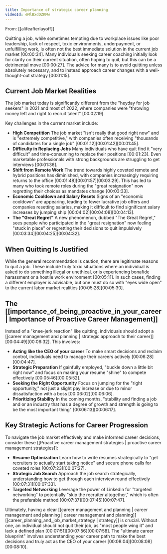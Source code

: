 ```yaml
---
title: Importance of strategic career planning
videoId: eMlBxdDZKMw
---
```


From: [[alifeafterlayoff]] <br/> 

Quitting a job, while sometimes tempting due to workplace issues like poor leadership, lack of respect, toxic environments, underpayment, or unfulfilling work, is often not the best immediate solution in the current job market <a class="yt-timestamp" data-t="00:00:34">[00:00:34]</a>. Many individuals seeking career coaching initially look for clarity on their current situation, often hoping to quit, but this can be a detrimental move <a class="yt-timestamp" data-t="00:00:27">[00:00:27]</a>. The advice for many is to avoid quitting unless absolutely necessary, and to instead approach career changes with a well-thought-out strategy <a class="yt-timestamp" data-t="00:01:15">[00:01:15]</a>.

## Current Job Market Realities

The job market today is significantly different from the "heyday for job seekers" in 2021 and most of 2022, where companies were "throwing money left and right to recruit talent" <a class="yt-timestamp" data-t="00:02:19">[00:02:19]</a>.

Key challenges in the current market include:
*   **High Competition** The job market "isn't really that good right now" and is "extremely competitive," with companies often receiving "thousands of candidates for a single job" <a class="yt-timestamp" data-t="00:01:12">[00:01:12]</a><a class="yt-timestamp" data-t="00:01:42">[00:01:42]</a><a class="yt-timestamp" data-t="00:01:45">[00:01:45]</a>.
*   **Difficulty in Replacing Jobs** Many individuals who have quit find it "very difficult" and time-consuming to replace their positions <a class="yt-timestamp" data-t="00:01:23">[00:01:23]</a>. Even marketable professionals with strong backgrounds are struggling to get interviews <a class="yt-timestamp" data-t="00:01:36">[00:01:36]</a>.
*   **Shift from Remote Work** The trend towards highly coveted remote and hybrid positions has diminished, with companies increasingly requiring returns to the office <a class="yt-timestamp" data-t="00:01:48">[00:01:48]</a><a class="yt-timestamp" data-t="00:01:57">[00:01:57]</a><a class="yt-timestamp" data-t="00:03:29">[00:03:29]</a>. This has led to many who took remote roles during the "great resignation" now regretting their choices as mandates change <a class="yt-timestamp" data-t="00:03:33">[00:03:33]</a>.
*   **Economic Cooldown and Salary Resets** Signs of an "economic cooldown" are appearing, leading to fewer lucrative job offers and companies resetting salaries, making it difficult to find significant salary increases by jumping ship <a class="yt-timestamp" data-t="00:04:02">[00:04:02]</a><a class="yt-timestamp" data-t="00:04:08">[00:04:08]</a><a class="yt-timestamp" data-t="00:04:13">[00:04:13]</a>.
*   **The "Great Regret"** A new phenomenon, dubbed "The Great Regret," sees people who participated in the "great resignation" now feeling "stuck in place" or regretting their decisions to quit impulsively <a class="yt-timestamp" data-t="00:03:34">[00:03:34]</a><a class="yt-timestamp" data-t="00:04:25">[00:04:25]</a><a class="yt-timestamp" data-t="00:04:32">[00:04:32]</a>.

## When Quitting Is Justified

While the general recommendation is caution, there are legitimate reasons to quit a job. These include truly toxic situations where an individual is asked to do something illegal or unethical, or is experiencing bonafide harassment or a hostile work environment <a class="yt-timestamp" data-t="00:05:11">[00:05:11]</a>. In such cases, finding a different employer is advisable, but one must do so with "eyes wide open" to the current labor market realities <a class="yt-timestamp" data-t="00:05:28">[00:05:28]</a><a class="yt-timestamp" data-t="00:05:30">[00:05:30]</a>.

## The [[importance_of_being_proactive_in_your_career | Importance of Proactive Career Management]]

Instead of a "knee-jerk reaction" like quitting, individuals should adopt a [[career management and planning | strategic approach to their career]] <a class="yt-timestamp" data-t="00:04:49">[00:04:49]</a><a class="yt-timestamp" data-t="00:06:32">[00:06:32]</a>. This involves:

*   **Acting like the CEO of your career** To make smart decisions and reclaim control, individuals need to manage their careers actively <a class="yt-timestamp" data-t="00:06:28">[00:06:28]</a><a class="yt-timestamp" data-t="00:04:47">[00:04:47]</a>.
*   **Strategic Preparation** If gainfully employed, "buckle down a little bit right now" and focus on making your resume "shine" to compete effectively <a class="yt-timestamp" data-t="00:05:46">[00:05:46]</a><a class="yt-timestamp" data-t="00:05:52">[00:05:52]</a>.
*   **Seeking the Right Opportunity** Focus on jumping for the "right opportunity," not just a slight pay increase or due to minor dissatisfaction with a boss <a class="yt-timestamp" data-t="00:06:02">[00:06:02]</a><a class="yt-timestamp" data-t="00:06:06">[00:06:06]</a>.
*   **Prioritizing Stability** In the coming months, "stability and finding a job and or an industry that has a degree of growth and strength is going to be the most important thing" <a class="yt-timestamp" data-t="00:06:13">[00:06:13]</a><a class="yt-timestamp" data-t="00:06:17">[00:06:17]</a>.

## Key Strategic Actions for Career Progression

To navigate the job market effectively and make informed career decisions, consider these [[Proactive career management strategies | proactive career management strategies]]:

*   **Resume Optimization** Learn how to write resumes strategically to "get recruiters to actually start taking notice" and secure phone calls for coveted roles <a class="yt-timestamp" data-t="00:07:23">[00:07:23]</a><a class="yt-timestamp" data-t="00:07:27">[00:07:27]</a>.
*   **Strategic Job Search** Approach the job search strategically, understanding how to get through each interview round effectively <a class="yt-timestamp" data-t="00:07:31">[00:07:31]</a><a class="yt-timestamp" data-t="00:07:33">[00:07:33]</a>.
*   **Targeted Networking** Leverage the power of LinkedIn for "targeted networking" to potentially "skip the recruiter altogether," which is often the preferable method <a class="yt-timestamp" data-t="00:07:37">[00:07:37]</a><a class="yt-timestamp" data-t="00:07:45">[00:07:45]</a><a class="yt-timestamp" data-t="00:07:47">[00:07:47]</a>.

Ultimately, having a clear [[career management and planning | career management and planning | career management and planning]] [[career_planning_and_job_market_strategy | strategy]] is crucial. Without one, an individual should not quit their job, as "most people wing it" and lack a defined plan <a class="yt-timestamp" data-t="00:07:51">[00:07:51]</a><a class="yt-timestamp" data-t="00:07:56">[00:07:56]</a><a class="yt-timestamp" data-t="00:07:58">[00:07:58]</a>. The "ultimate career blueprint" involves understanding your career path to make the best decisions and truly act as the CEO of your career <a class="yt-timestamp" data-t="00:08:04">[00:08:04]</a><a class="yt-timestamp" data-t="00:08:08">[00:08:08]</a><a class="yt-timestamp" data-t="00:08:10">[00:08:10]</a>.